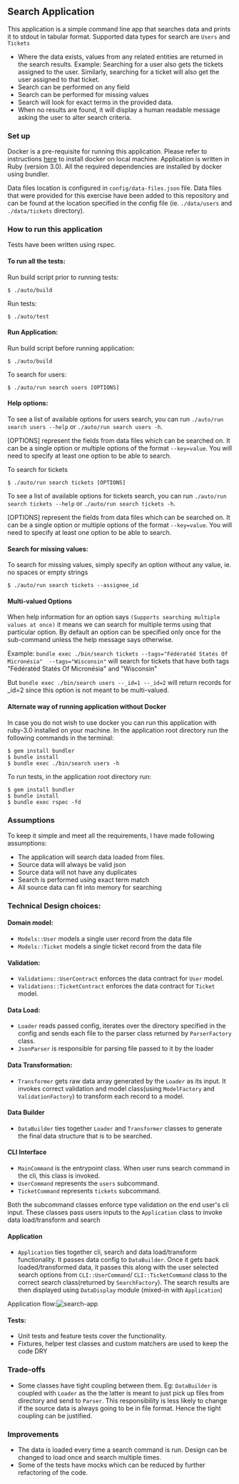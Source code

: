## Search Application
This application is a simple command line app that searches data and prints it to stdout in tabular format. Supported data types for search are `Users` and `Tickets`

- Where the data exists, values from any related entities are returned in the search results. Example: Searching for a user also gets the tickets assigned to the user. Similarly, searching for a ticket will also get the user assigned to that ticket.
- Search can be performed on any field
- Search can be performed for missing values
- Search will look for exact terms in the provided data.
- When no results are found, it will display a human readable message asking the user to alter search criteria.

### Set up

Docker is a pre-requisite for running this application. Please refer to instructions [here](https://docs.docker.com/get-docker/) to install docker on local machine. Application is written in Ruby (version 3.0). All the required dependencies are installed by docker using bundler.

Data files location is configured in `config/data-files.json` file. Data files that were provided for this exercise have been added to this repository and can be found at the location specified in the config file (ie. `./data/users` and `./data/tickets` directory).

### How to run this application

Tests have been written using rspec.

#### To run all the tests:

Run build script prior to running tests:

```
$ ./auto/build
```

Run tests:

```
$ ./auto/test
```

#### Run Application:

Run build script before running application:

```
$ ./auto/build
```

To search for users:

```
$ ./auto/run search users [OPTIONS]
```

#### Help options:
To see a list of available options for users search, you can run `./auto/run search users --help` or `./auto/run search users -h`.

[OPTIONS] represent the fields from data files which can be searched on. It can be a single option or multiple options of the format `--key=value`. You will need to specify at least one option to be able to search.

To search for tickets

```
$ ./auto/run search tickets [OPTIONS]
```

To see a list of available options for tickets search, you can run `./auto/run search tickets --help` or `./auto/run search tickets -h`.

[OPTIONS] represent the fields from data files which can be searched on. It can be a single option or multiple options of the format `--key=value`. You will need to specify at least one option to be able to search.

#### Search for missing values:

To search for missing values, simply specify an option without any value, ie. no spaces or empty strings

```
$ ./auto/run search tickets --assignee_id
```

#### Multi-valued Options
When help information for an option says `(Supports searching multiple values at once)` it means we can search for multiple terms using that particular option. By default an option can be specified only once for the sub-command unless the help message says otherwise.

Example:
`bundle exec ./bin/search tickets --tags="Fédératéd Statés Of Micronésia"  --tags="Wisconsin"` will search for tickets that have both tags "Fédératéd Statés Of Micronésia" and "Wisconsin"

But `bundle exec ./bin/search users --_id=1 --_id=2` will return records for _id=2 since this option is not meant to be multi-valued.

#### Alternate way of running application without Docker

In case you do not wish to use docker you can run this application with ruby-3.0 installed on your machine. In the application root directory run the following commands in the terminal:

```
$ gem install bundler
$ bundle install
$ bundle exec ./bin/search users -h
```

To run tests, in the application root directory run:

```
$ gem install bundler
$ bundle install
$ bundle exec rspec -fd
```

### Assumptions
To keep it simple and meet all the requirements, I have made following assumptions:

- The application will search data loaded from files.
- Source data will always be valid json
- Source data will not have any duplicates
- Search is performed using exact term match
- All source data can fit into memory for searching

### Technical Design choices:
#### Domain model:
- `Models::User` models a single user record from the data file
- `Models::Ticket` models a single ticket record from the data file
#### Validation:
- `Validations::UserContract` enforces the data contract for `User` model.
- `Validations::TicketContract` enforces the data contract for `Ticket` model.
#### Data Load:
- `Loader` reads passed config, iterates over the directory specified in the config and sends each file to the parser class returned by `ParserFactory` class.
- `JsonParser` is responsible for parsing file passed to it by the loader

#### Data Transformation:
- `Transformer` gets raw data array generated by the `Loader` as  its input. It invokes correct validation and model class(using `ModelFactory` and `ValidationFactory`) to transform each record to a model.

#### Data Builder
- `DataBuilder` ties together `Loader` and `Transformer` classes to generate the final data structure that is to be searched.

#### CLI Interface
- `MainCommand` is the entrypoint class. When user runs search command in the cli, this class is invoked.
- `UserCommand` represents the `users` subcommand.
- `TicketCommand` represents `tickets` subcommand.

Both the subcommand classes enforce type validation on the end user's cli input. These classes pass users inputs to the `Application` class to invoke data load/transform and search
#### Application
- `Application` ties together cli, search and data load/transform functionality. It passes data config to `DataBuilder`. Once it gets back loaded/transformed data, it passes this along with the user selected search options from `CLI::UserCommand`/ `CLI::TicketCommand` class to the correct search class(returned by `SearchFactory`). The search results are then displayed using `DataDisplay` module (mixed-in with `Application`)

Application flow:![search-app](https://user-images.githubusercontent.com/1658005/123196575-83e39580-d4ed-11eb-9912-867b913f5dbe.png)


#### Tests:
- Unit tests and feature tests cover the functionality.
- Fixtures, helper test classes and custom matchers are used to keep the code DRY

### Trade-offs
- Some classes have tight coupling between them. Eg: `DataBuilder` is coupled with `Loader` as the the latter is meant to just pick up files from directory and send to `Parser`. This responsibility is less likely to change if the source data is always going to be in file format. Hence the tight coupling can be justified.

### Improvements
- The data is loaded every time a search command is run. Design can be changed to load once and search multiple times.
- Some of the tests have mocks which can be reduced by further refactoring of the code.
